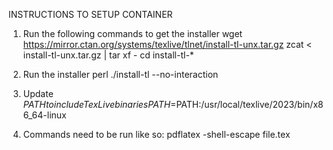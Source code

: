 INSTRUCTIONS TO SETUP CONTAINER

1. Run the following commands to get the installer
wget https://mirror.ctan.org/systems/texlive/tlnet/install-tl-unx.tar.gz
zcat < install-tl-unx.tar.gz | tar xf -
cd install-tl-*

2. Run the installer
perl ./install-tl --no-interaction

3. Update $PATH to include TexLive binaries
PATH=$PATH:/usr/local/texlive/2023/bin/x86_64-linux

4. Commands need to be run like so:
pdflatex -shell-escape file.tex
